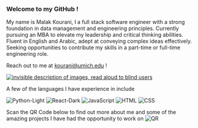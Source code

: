 ### Welcome to my GitHub !

My name is Malak Kourani, I a full stack software engineer with a strong foundation in data management and engineering principles. Currently pursuing an MBA to elevate my leadership and critical thinking abilities. Fluent in English and Arabic, adept at conveying complex ideas effectively. Seeking opportunities to contribute my skills in a part-time or full-time engineering role.

Reach out to me at kourani@umich.edu !

[![invisible description of images, read aloud to blind users
](https://encrypted-tbn0.gstatic.com/images?q=tbn:ANd9GcT8tOrs3vTGPNgx_tpb8daohHzWBCLvV7rB2i1gzWM&usqp=CAE&s
)
](https://www.linkedin.com/in/malakkourani/)

A few of the languages I have experience in include 

![Python-Light](https://github.com/Kourani/kourani/assets/111401250/530e8972-2a41-4227-ac68-026fd300794c?width=300&height=200)
![React-Dark](https://github.com/Kourani/kourani/assets/111401250/b25a0c9f-f53b-4de7-b6a2-6f19bc97eaec?width=300&height=200)
![JavaScript](https://github.com/Kourani/kourani/assets/111401250/c268abb0-491a-4372-9ad0-e2d40244900c?width=300&height=200)
![HTML](https://github.com/Kourani/kourani/assets/111401250/a07e9d85-390b-4cd4-a83e-2d0c8ba2f846?width=300&height=200)
![CSS](https://github.com/Kourani/kourani/assets/111401250/70eb4027-3dd2-4ddc-ae14-8ac47299202d?width=300&height=200)




Scan the QR Code below to find out more about me and some of the amazing projects I have had the opportunity to work on 
![QR](https://github.com/Kourani/kourani/assets/111401250/bfea275d-b96d-4741-a46d-91a22f8d585e)

<!--
**Kourani/kourani** is a ✨ _special_ ✨ repository because its `README.md` (this file) appears on your GitHub profile.

Here are some ideas to get you started:

- 🔭 I’m currently working on ...
- 🌱 I’m currently learning ...
- 👯 I’m looking to collaborate on ...
- 🤔 I’m looking for help with ...
- 💬 Ask me about ...
- 📫 How to reach me: ...
- 😄 Pronouns: ...
- ⚡ Fun fact: ...
-->
